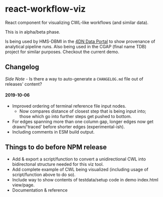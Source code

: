 # react-workflow-viz
React component for visualizing CWL-like workflows (and similar data).

This is in alpha/beta phase.


Is being used by HMS-DBMI in the [4DN Data Portal](https://data.4dnucleome.org/experiment-set-replicates/4DNESMU2MA2G/#graph-section) to show provenance of analytical pipeline runs.
Also being used in the CGAP (final name TDB) project for similar purposes.
Checkout the current demo.

## Changelog
_Side Note -_ Is there a way to auto-generate a `CHANGELOG.md` file out of releases' content?

#### 2019-10-06

- Improved ordering of terminal reference file input nodes.
  - Now compares distance of closest step that is being input into; those which go into further steps get pushed to bottom.
- For edges spanning more than one column gap, longer edges now get drawn/'traced' before shorter edges (experimental-ish).
- Including comments in ESM build output.


## Things to do before NPM release

- Add & export a script/function to convert a unidirectional CWL into bidirectonal structure needed for this viz tool.
- Add complete example of CWL being visualized (including usage of script/function above to do so).
- Include way to show contents of testdata/setup code in demo index.html view/page.
- Documentation & reference
